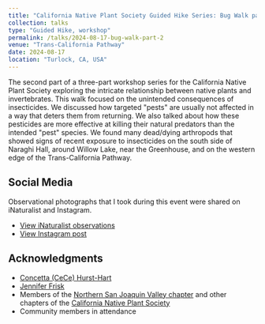 ```yaml
---
title: "California Native Plant Society Guided Hike Series: Bug Walk part 2"
collection: talks
type: "Guided Hike, workshop"
permalink: /talks/2024-08-17-bug-walk-part-2
venue: "Trans-California Pathway"
date: 2024-08-17
location: "Turlock, CA, USA"
---
```


The second part of a three-part workshop series for the California Native Plant Society exploring the intricate relationship between native plants and invertebrates. This walk focused on the unintended consequences of insecticides. We discussed how targeted "pests" are usually not affected in a way that deters them from returning. We also talked about how these pesticides are more effective at killing their natural predators than the intended "pest" species. We found many dead/dying arthropods that showed signs of recent exposure to insecticides on the south side of Naraghi Hall, around Willow Lake, near the Greenhouse, and on the western edge of the Trans-California Pathway.

## Social Media
Observational photographs that I took during this event were shared on iNaturalist and Instagram.
* [View iNaturalist observations](https://www.inaturalist.org/observations?on=2024-08-17&place_id=340&project_id=california-state-university-stanislaus&search_on=tags&subview=table)
* [View Instagram post](https://www.instagram.com/p/C-1LAs-yOv5/)

## Acknowledgments
* [Concetta (CeCe) Hurst-Hart](https://www.linkedin.com/in/ecologynerd/)
* [Jennifer Frisk](https://www.linkedin.com/in/jennifer-mm-frisk/)
* Members of the [Northern San Joaquin Valley chapter](https://chapters.cnps.org/nsj/) and other chapters of the [California Native Plant Society](https://www.cnps.org/)
* Community members in attendance
